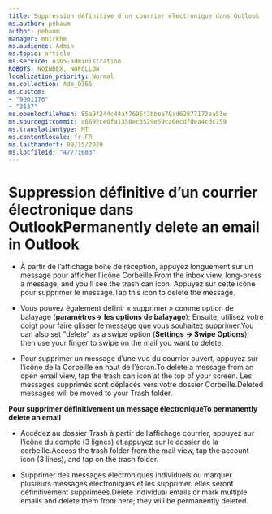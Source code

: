 ```yaml
---
title: Suppression définitive d’un courrier électronique dans Outlook
ms.author: pebaum
author: pebaum
manager: mnirkhe
ms.audience: Admin
ms.topic: article
ms.service: o365-administration
ROBOTS: NOINDEX, NOFOLLOW
localization_priority: Normal
ms.collection: Adm_O365
ms.custom:
- "9001176"
- "3137"
ms.openlocfilehash: 85a9f244c44af7695f3bbea76ad62877172ea53e
ms.sourcegitcommit: c6692ce0fa1358ec3529e59ca0ecdfdea4cdc759
ms.translationtype: MT
ms.contentlocale: fr-FR
ms.lasthandoff: 09/15/2020
ms.locfileid: "47771683"
---
```

# <a name="permanently-delete-an-email-in-outlook"></a><span data-ttu-id="5c44c-102">Suppression définitive d’un courrier électronique dans Outlook</span><span class="sxs-lookup"><span data-stu-id="5c44c-102">Permanently delete an email in Outlook</span></span>

- <span data-ttu-id="5c44c-103">À partir de l’affichage boîte de réception, appuyez longuement sur un message pour afficher l’icône Corbeille.</span><span class="sxs-lookup"><span data-stu-id="5c44c-103">From the inbox view, long-press a message, and you'll see the trash can icon.</span></span> <span data-ttu-id="5c44c-104">Appuyez sur cette icône pour supprimer le message.</span><span class="sxs-lookup"><span data-stu-id="5c44c-104">Tap this icon to delete the message.</span></span>

- <span data-ttu-id="5c44c-105">Vous pouvez également définir « supprimer » comme option de balayage (**paramètres-> les options de balayage**); Ensuite, utilisez votre doigt pour faire glisser le message que vous souhaitez supprimer.</span><span class="sxs-lookup"><span data-stu-id="5c44c-105">You can also set "delete" as a swipe option (**Settings -> Swipe Options**); then use your finger to swipe on the mail you want to delete.</span></span> 

- <span data-ttu-id="5c44c-106">Pour supprimer un message d’une vue du courrier ouvert, appuyez sur l’icône de la Corbeille en haut de l’écran.</span><span class="sxs-lookup"><span data-stu-id="5c44c-106">To delete a message from an open email view, tap the trash can icon at the top of your screen.</span></span> <span data-ttu-id="5c44c-107">Les messages supprimés sont déplacés vers votre dossier Corbeille.</span><span class="sxs-lookup"><span data-stu-id="5c44c-107">Deleted messages will be moved to your Trash folder.</span></span> 

<span data-ttu-id="5c44c-108">**Pour supprimer définitivement un message électronique**</span><span class="sxs-lookup"><span data-stu-id="5c44c-108">**To permanently delete an email**</span></span>

- <span data-ttu-id="5c44c-109">Accédez au dossier Trash à partir de l’affichage courrier, appuyez sur l’icône du compte (3 lignes) et appuyez sur le dossier de la corbeille.</span><span class="sxs-lookup"><span data-stu-id="5c44c-109">Access the trash folder from the mail view, tap the account icon (3 lines), and tap on the trash folder.</span></span>

- <span data-ttu-id="5c44c-110">Supprimer des messages électroniques individuels ou marquer plusieurs messages électroniques et les supprimer. elles seront définitivement supprimées.</span><span class="sxs-lookup"><span data-stu-id="5c44c-110">Delete individual emails or mark multiple emails and delete them from here; they will be permanently deleted.</span></span>